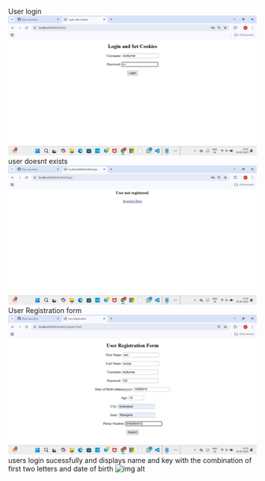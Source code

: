 User login
![img alt](https://github.com/mudavenkat/23071A05R9_First_two_letters_and_dob/blob/ced96b904dadea83b9d86c18bb2c29855c695438/Screenshot%202025-05-20%20144151.png)
user doesnt exists
![img alt](https://github.com/mudavenkat/23071A05R9_First_two_letters_and_dob/blob/9df6ff4ada85a8b1b5cd31e79b64c32154cf486e/Screenshot%202025-05-20%20144208.png)
User Registration form
![img alt](https://github.com/mudavenkat/23071A05R9_First_two_letters_and_dob/blob/c9c8fb9a19c142f0baa933b4dc64c9ecc5f4227d/Screenshot%202025-05-20%20144340.png)
users login sucessfully and displays name and key with the combination of first two letters and date of birth
![img alt]()
